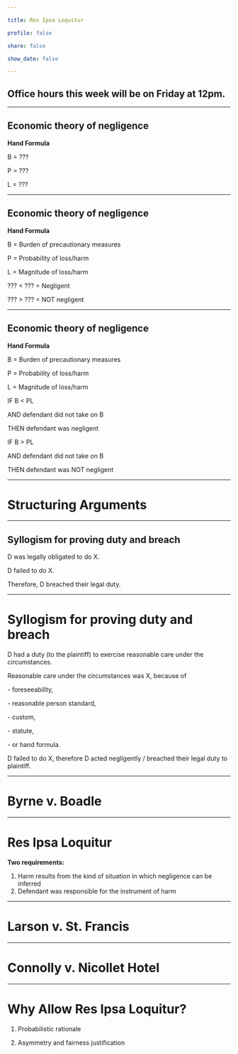```yaml
---

title: Res Ipsa Loquitur

profile: false

share: false

show_date: false

---
```



## Office hours this week will be on Friday at 12pm.

---

## Economic theory of negligence

**Hand Formula**

B = ???

P = ???

L = ???



---

## Economic theory of negligence

**Hand Formula**

B = Burden of precautionary measures

P = Probability of loss/harm

L = Magnitude of loss/harm



??? < ??? = Negligent

??? > ??? = NOT negligent

---

## Economic theory of negligence

**Hand Formula**

B = Burden of precautionary measures

P = Probability of loss/harm

L = Magnitude of loss/harm

IF B < PL 

AND defendant did not take on B

THEN defendant was negligent

IF B > PL

AND defendant did not take on B

THEN defendant was NOT negligent

---

# Structuring Arguments

---

## Syllogism for proving duty and breach

D was legally obligated to do X.

D failed to do X.

Therefore, D breached their legal duty.

---

# Syllogism for proving duty and breach

D had a duty (to the plaintiff) to exercise reasonable care under the circumstances.

Reasonable care under the circumstances was X, because of

\- foreseeability,

\- reasonable person standard,

\- custom,

\- statute,

\- or hand formula.

D failed to do X, therefore D acted negligently / breached their legal duty to plaintiff.

---

# Byrne v. Boadle

---

# Res Ipsa Loquitur

**Two requirements:**

1. Harm results from the kind of situation in which negligence can be inferred
2. Defendant was responsible for the instrument of harm

---



# Larson v. St. Francis



---

# Connolly v. Nicollet Hotel

---

# Why Allow Res Ipsa Loquitur?

1. Probabilistic rationale

2. Asymmetry and fairness justification

